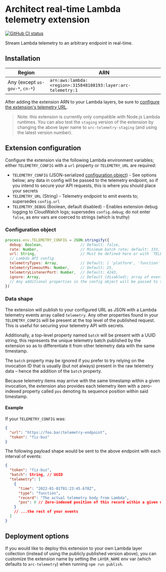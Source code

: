 # Architect real-time Lambda telemetry extension

[![GitHub CI status](https://github.com/architect/telemetry-extension/workflows/Node%20CI/badge.svg)](https://github.com/architect/telemetry-extension/actions?query=workflow%3A%22Node+CI%22)

Stream Lambda telemetry to an arbitrary endpoint in real-time.


## Installation

| Region                          | ARN                                                            |
|---------------------------------|----------------------------------------------------------------|
| Any (except `us-gov-*`, `cn-*`) | `arn:aws:lambda:<region>:315848108193:layer:arc-telemetry:1` |

After adding the extension ARN to your Lambda layers, be sure to [configure the extension's telemetry URL](#extension-configuration).

> Note: this extension is currently only compatible with Node.js Lambda runtimes. You can also test the `staging` version of the extension by changing the above layer name to `arc-telemetry-staging` (and using the latest version number).


## Extension configuration

Configure the extension via the following Lambda environment variables; either `TELEMETRY_CONFIG` with a `url` property or `TELEMETRY_URL` are required:

- `TELEMETRY_CONFIG` (JSON-serialized [configuration object](#configuration-object)) - See options below; any data in config will be passed to the telemetry endpoint, so if you intend to secure your API requests, this is where you should place your secrets
- `TELEMETRY_URL` (String) - Telemetry endpoint to emit events to; supersedes `config.url`
- `TELEMETRY_DEBUG` (Boolean, default disabled) - Enables extension debug logging to CloudWatch logs; supersedes `config.debug`; do not enter `false`, as env vars are coerced to strings (which is truthy)


### Configuration object

```js
process.env.TELEMETRY_CONFIG = JSON.stringify({
  debug: Boolean,                 // Default: false,
  rate: Number,                   // Minimum batch rate; default: 333,
  url: String,                    // Must be defined here or with `TELEMETRY_URL`
  // Lambda API config
  telemetryTypes: Array,          // Default: [ 'platform', 'function' ]
  telemetryTimeoutMs: Number,     // Default: 25,
  telemetryListenerPort: Number,  // Default: 4243,
  ignore: Array,                  // Default (disabled); array of event types to skip transmitting, e.g. 'platform.telemetrySubscription'
  // Any additional properties in the config object will be passed to the telemetry URL
})
```


### Data shape

The extension will publish to your configured URL as JSON with a Lambda telemetry events array called `telemetry`. Any other properties found in your `TELEMETRY_CONFIG` will be present at the top level of the published request. This is useful for securing your telemetry API with secrets.

Additionally, a top-level property named `batch` will be present with a UUID string; this represents the unique telemetry batch published by the extension so as to differentiate it from other telemetry data with the same timestamp.

The `batch` property may be ignored if you prefer to try relying on the invocation ID that is usually (but not always) present in the raw telemetry data – hence the addition of the `batch` property.

Because telemetry items may arrive with the same timestamp within a given invocation, the extension also provides each telemetry item with a zero-indexed property called `pos` denoting its sequence position within said timestamp.


#### Example

If your `TELEMETRY_CONFIG` was:

```json
{
  "url": "https://foo.bar/telemetry-endpoint",
  "token": "fiz-buz"
}
```

The following payload shape would be sent to the above endpoint with each interval of events:

```json
{
  "token": "fiz-buz",
  "batch": String, // UUID
  "telemetry": [
    {
      "time": "2022-01-01T01:23:45.678Z",
      "type": "function",
      "record": "The actual telemetry body from Lambda",
      "pos": 0 // Zero-indexed position of this record within a given unique Lambda invocation + timestamp
    }
    // ...the rest of your events
  ]
}
```


## Deployment options

If you would like to deploy this extension to your own Lambda layer collection (instead of using the publicly published version above), you can customize the extension name by setting the `LAYER_NAME` env var (which defaults to `arc-telemetry`) when running `npm run publish`.
